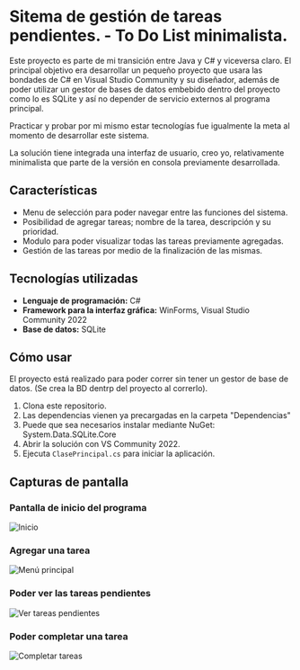 # Sitema de gestión de tareas pendientes. - To Do List minimalista.

Este proyecto es parte de mi transición entre Java y C# y viceversa claro.
El principal objetivo era desarrollar un pequeño proyecto que usara las bondades de C# en Visual Studio Community y su diseñador, además de poder
utilizar un gestor de bases de datos embebido dentro del proyecto como lo es SQLite y así no depender de servicio externos al programa principal.

Practicar y probar por mi mismo estar tecnologías fue igualmente la meta al momento de desarrollar este sistema.

La solución tiene integrada una interfaz de usuario, creo yo, relativamente minimalista que parte de la versión en consola previamente desarrollada. 

## Características
- Menu de selección para poder navegar entre las funciones del sistema.
- Posibilidad de agregar tareas; nombre de la tarea, descripción y su prioridad.
- Modulo para poder visualizar todas las tareas previamente agregadas.
- Gestión de las tareas por medio de la finalización de las mismas.

## Tecnologías utilizadas
- **Lenguaje de programación:** C#
- **Framework para la interfaz gráfica:** WinForms, Visual Studio Community 2022
- **Base de datos:** SQLite

## Cómo usar

El proyecto está realizado para poder correr sin tener un gestor de base de datos. (Se crea la BD dentrp del proyecto al correrlo).

1. Clona este repositorio.
2. Las dependencias vienen ya precargadas en la  carpeta "Dependencias"
3. Puede que sea necesarios instalar mediante NuGet: System.Data.SQLite.Core
4. Abrir la solución con VS Community 2022.
8. Ejecuta `ClasePrincipal.cs` para iniciar la aplicación.

## Capturas de pantalla

### Pantalla de inicio del programa
![Inicio](imgReadme/menu_principal_ss.jpg)

### Agregar una tarea
![Menú principal](imgReadme/agregar_tarea_ss.jpg)

### Poder ver las tareas pendientes
![Ver tareas pendientes](imgReadme/ver_tareas_ss.jpg)

### Poder completar una tarea
![Completar tareas](imgReadme/completar_tarea_ss.jpg)

